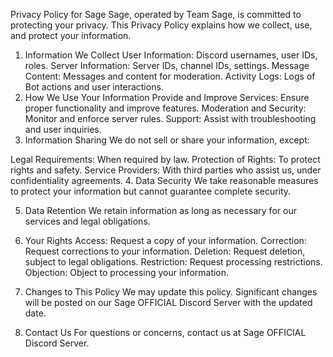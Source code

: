 Privacy Policy for Sage
Sage, operated by Team Sage, is committed to protecting your privacy. This Privacy Policy explains how we collect, use, and protect your information.

1. Information We Collect
User Information: Discord usernames, user IDs, roles.
Server Information: Server IDs, channel IDs, settings.
Message Content: Messages and content for moderation.
Activity Logs: Logs of Bot actions and user interactions.
2. How We Use Your Information
Provide and Improve Services: Ensure proper functionality and improve features.
Moderation and Security: Monitor and enforce server rules.
Support: Assist with troubleshooting and user inquiries.
3. Information Sharing
We do not sell or share your information, except:

Legal Requirements: When required by law.
Protection of Rights: To protect rights and safety.
Service Providers: With third parties who assist us, under confidentiality agreements.
4. Data Security
We take reasonable measures to protect your information but cannot guarantee complete security.

5. Data Retention
We retain information as long as necessary for our services and legal obligations.

6. Your Rights
Access: Request a copy of your information.
Correction: Request corrections to your information.
Deletion: Request deletion, subject to legal obligations.
Restriction: Request processing restrictions.
Objection: Object to processing your information.
7. Changes to This Policy
We may update this policy. Significant changes will be posted on our Sage OFFICIAL Discord Server with the updated date.

8. Contact Us
For questions or concerns, contact us at Sage OFFICIAL Discord Server.
